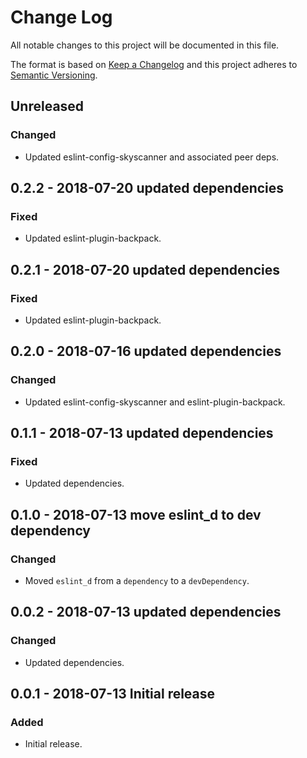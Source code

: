 # Change Log

All notable changes to this project will be documented in this file.

The format is based on [Keep a Changelog](http://keepachangelog.com/)
and this project adheres to [Semantic Versioning](http://semver.org/).

## Unreleased

### Changed
- Updated eslint-config-skyscanner and associated peer deps.

## 0.2.2 - 2018-07-20 updated dependencies

### Fixed
- Updated eslint-plugin-backpack.

## 0.2.1 - 2018-07-20 updated dependencies

### Fixed
- Updated eslint-plugin-backpack.

## 0.2.0 - 2018-07-16 updated dependencies

### Changed
- Updated eslint-config-skyscanner and eslint-plugin-backpack.

## 0.1.1 - 2018-07-13 updated dependencies

### Fixed
- Updated dependencies.

## 0.1.0 - 2018-07-13 move eslint_d to dev dependency

### Changed
- Moved `eslint_d` from a `dependency` to a `devDependency`.

## 0.0.2 - 2018-07-13 updated dependencies

### Changed
- Updated dependencies.

## 0.0.1 - 2018-07-13 Initial release

### Added
- Initial release.
